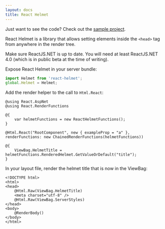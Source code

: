 ```yaml
---
layout: docs
title: React Helmet
---
```


Just want to see the code? Check out the [sample project](https://github.com/reactjs/React.NET/tree/main/src/React.Template/reactnet-webpack).

React Helmet is a library that allows setting elements inside the `<head>` tag from anywhere in the render tree.

Make sure ReactJS.NET is up to date. You will need at least ReactJS.NET 4.0 (which is in public beta at the time of writing).

Expose React Helmet in your server bundle:

```js
import Helmet from 'react-helmet';
global.Helmet = Helmet;
```

Add the render helper to the call to `Html.React`:

```
@using React.AspNet
@using React.RenderFunctions

@{
	var helmetFunctions = new ReactHelmetFunctions();
}

@Html.React("RootComponent", new { exampleProp = "a" }, renderFunctions: new ChainedRenderFunctions(helmetFunctions))

@{
	ViewBag.HelmetTitle = helmetFunctions.RenderedHelmet.GetValueOrDefault("title");
}
```

In your layout file, render the helmet title that is now in the ViewBag:

```
<!DOCTYPE html>
<html>
<head>
	@Html.Raw(ViewBag.HelmetTitle)
	<meta charset="utf-8" />
	@Html.Raw(ViewBag.ServerStyles)
</head>
<body>
	@RenderBody()
</body>
</html>
```
